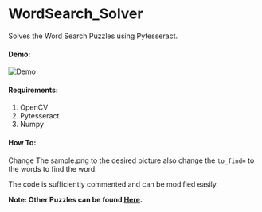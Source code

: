 # WordSearch_Solver
Solves the Word Search Puzzles using Pytesseract.

#### Demo:

![Demo](https://media.giphy.com/media/W6jiIzFJ3qMHIezCr6/giphy.gif)



#### Requirements:

1. OpenCV
2. Pytesseract
3. Numpy

#### How To:

Change The sample.png to the desired picture also change the ```to_find=``` to the words to find the word.

The code is sufficiently commented and can be modified easily.



**Note:  Other Puzzles can be found [Here](https://thewordsearch.com/).**







 